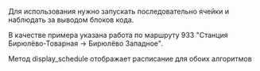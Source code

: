 Для использования нужно запускать последовательно ячейки и наблюдать за выводом блоков кода.

В качестве примера указана работа по маршруту 933 "Станция Бирюлёво-Товарная -> Бирюлёво Западное".

Метод display_schedule отображает расписание для обоих алгоритмов
